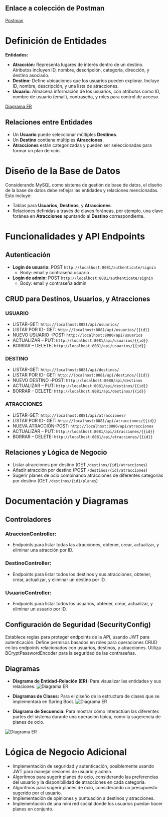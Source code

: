 ## Enlace a colección de Postman
[Postman](https://documenter.getpostman.com/view/32189041/2sA2rGwKgP)

# Definición de Entidades

**Entidades:**

- **Atracción:** Representa lugares de interés dentro de un destino. Atributos incluyen ID, nombre, descripción, categoría, dirección, y destino asociado.
- **Destino:** Define ubicaciones que los usuarios pueden explorar. Incluye ID, nombre, descripción, y una lista de atracciones.
- **Usuario:** Almacena información de los usuarios, con atributos como ID, nombre de usuario (email), contraseña, y roles para control de acceso.
  
 [Diagrama ER](https://drive.google.com/file/d/1u3MFC_jUkMNCPc2Y3oPtk-zUDk0g5mYE/view?usp=sharing)

## Relaciones entre Entidades

- Un **Usuario** puede seleccionar múltiples **Destinos**.
- Un **Destino** contiene múltiples **Atracciones**.
- **Atracciones** están categorizadas y pueden ser seleccionadas para formar un plan de ocio.

# Diseño de la Base de Datos

Considerando MySQL como sistema de gestión de base de datos, el diseño de la base de datos debe reflejar las entidades y relaciones mencionadas. Esto incluye:

- Tablas para **Usuarios**, **Destinos**, y **Atracciones**.
- Relaciones definidas a través de claves foráneas, por ejemplo, una clave foránea en **Atracciones** apuntando al **Destino** correspondiente.

# Funcionalidades y API Endpoints

## Autenticación

- **Login de usuario:** POST `http://localhost:8081/authenticate/signin`
  - Body: email y contraseña usuario
- **Login de admin:** POST `http://localhost:8081/authenticate/signin`
  - Body: email y contraseña admin

## CRUD para Destinos, Usuarios, y Atracciones

### USUARIO

- LISTAR-GET: `http://localhost:8081/api/usuarios/`
- LISTAR POR ID- GET: `http://localhost:8081/api/usuarios/{{id}}`
- NUEVO USUARIO -POST: `http://localhost:8080/api/usuarios`
- ACTUALIZAR – PUT: `http://localhost:8081/api/usuarios/{{id}}`
- BORRAR – DELETE: `http://localhost:8081/api/usuarios/{{id}}`

### DESTINO

- LISTAR-GET: `http://localhost:8081/api/destinos/`
- LISTAR POR ID- GET: `http://localhost:8081/api/destinos/{{id}}`
- NUEVO DESTINO -POST: `http://localhost:8080/api/destinos`
- ACTUALIZAR – PUT: `http://localhost:8081/api/destinos/{{id}}`
- BORRAR – DELETE: `http://localhost:8081/api/destinos/{{id}}`

### ATRACCIONES

- LISTAR-GET: `http://localhost:8081/api/atracciones/`
- LISTAR POR ID- GET: `http://localhost:8081/api/atracciones/{{id}}`
- NUEVA ATRACCIÓN-POST: `http://localhost:8080/api/atracciones`
- ACTUALIZAR – PUT: `http://localhost:8081/api/atracciones/{{id}}`
- BORRAR – DELETE: `http://localhost:8081/api/atracciones/{{id}}`

## Relaciones y Lógica de Negocio

- Listar atracciones por destino (GET `/destinos/{id}/atracciones`)
- Añadir atracción por destino (POST `/destinos/{id}/atracciones`)
- Sugerir planes de ocio combinando atracciones de diferentes categorías por destino (GET `/destinos/{id}/planes`)

# Documentación y Diagramas

## Controladores

### AtraccionController:

- Endpoints para listar todas las atracciones, obtener, crear, actualizar, y eliminar una atracción por ID.

### DestinoController:

- Endpoints para listar todos los destinos y sus atracciones, obtener, crear, actualizar, y eliminar un destino por ID.

### UsuarioController:

- Endpoints para listar todos los usuarios, obtener, crear, actualizar, y eliminar un usuario por ID.

## Configuración de Seguridad (SecurityConfig)

Establece reglas para proteger endpoints de la API, usando JWT para autenticación. Define permisos basados en roles para operaciones CRUD en los endpoints relacionados con usuarios, destinos, y atracciones. Utiliza BCryptPasswordEncoder para la seguridad de las contraseñas.

## Diagramas

- **Diagrama de Entidad-Relación (ER):** Para visualizar las entidades y sus relaciones.
![Diagrama ER](https://drive.google.com/file/d/1hUhXwTkyBtyMxxrgeQftaPUANLEojDD9/view?usp=sharing)
  


- **Diagramas de Clases:** Para el diseño de la estructura de clases que se implementará en Spring Boot.
![Diagrama ER](https://drive.google.com/file/d/1j6e6geeHSSqB5zSsdetImg_hA4hjaaD5/view?usp=sharing)



- **Diagrama de Secuencia:** Para mostrar cómo interactúan las diferentes partes del sistema durante una operación típica, como la sugerencia de planes de ocio.
  
![Diagrama ER](https://drive.google.com/file/d/1Xto0YVP_WQnAOc7d-pVKhr2gEZnkS6O6/view?usp=sharing)


# Lógica de Negocio Adicional

- Implementación de seguridad y autenticación, posiblemente usando JWT para manejar sesiones de usuario y admin.
- Algoritmos para sugerir planes de ocio, considerando las preferencias del usuario y la disponibilidad de atracciones en cada categoría.
- Algoritmos para sugerir planes de ocio, considerando un presupuesto sugerido por el usuario.
- Implementación de opiniones y puntuación a destinos y atracciones.
- Implementación de una mini red social donde los usuarios puedan hacer planes en conjunto.
